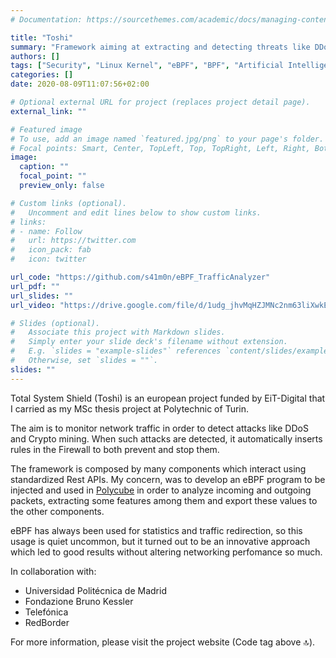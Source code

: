 ```yaml
---
# Documentation: https://sourcethemes.com/academic/docs/managing-content/

title: "Toshi"
summary: "Framework aiming at extracting and detecting threats like DDoS and Crypto mining attacks."
authors: []
tags: ["Security", "Linux Kernel", "eBPF", "BPF", "Artificial Intelligence"]
categories: []
date: 2020-08-09T11:07:56+02:00

# Optional external URL for project (replaces project detail page).
external_link: ""

# Featured image
# To use, add an image named `featured.jpg/png` to your page's folder.
# Focal points: Smart, Center, TopLeft, Top, TopRight, Left, Right, BottomLeft, Bottom, BottomRight.
image:
  caption: ""
  focal_point: ""
  preview_only: false

# Custom links (optional).
#   Uncomment and edit lines below to show custom links.
# links:
# - name: Follow
#   url: https://twitter.com
#   icon_pack: fab
#   icon: twitter

url_code: "https://github.com/s41m0n/eBPF_TrafficAnalyzer"
url_pdf: ""
url_slides: ""
url_video: "https://drive.google.com/file/d/1udg_jhvMqHZJMNc2nm63liXwkENiONpp/view?usp=sharing"

# Slides (optional).
#   Associate this project with Markdown slides.
#   Simply enter your slide deck's filename without extension.
#   E.g. `slides = "example-slides"` references `content/slides/example-slides.md`.
#   Otherwise, set `slides = ""`.
slides: ""
---
```


Total System Shield (Toshi) is an european project funded by EiT-Digital that I carried as my MSc thesis project at Polytechnic of Turin.

The aim is to monitor network traffic in order to detect attacks like DDoS and Crypto mining. When such attacks are detected, it automatically inserts rules in the Firewall to both prevent and stop them.

The framework is composed by many components which interact using standardized Rest APIs. My concern, was to develop an eBPF program to be injected and used in [Polycube](/project/polycube/) in order to analyze incoming and outgoing packets, extracting some features among them and export these values to the other components.

eBPF has always been used for statistics and traffic redirection, so this usage is quiet uncommon, but it turned out to be an innovative approach which led to good results without altering networking perfomance so much.

In collaboration with:

* Universidad Politécnica de Madrid
* Fondazione Bruno Kessler
* Telefónica
* RedBorder

For more information, please visit the project website (Code tag above 🔝).